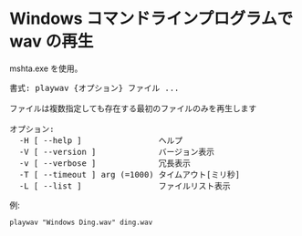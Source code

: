 # Windows コマンドラインプログラムで wav の再生

mshta.exe を使用。

<pre>
書式: playwav {オプション} ファイル ...

ファイルは複数指定しても存在する最初のファイルのみを再生します

オプション:
  -H [ --help ]                ヘルプ
  -V [ --version ]             バージョン表示
  -v [ --verbose ]             冗長表示
  -T [ --timeout ] arg (=1000) タイムアウト[ミリ秒]
  -L [ --list ]                ファイルリスト表示
</pre>

例:

    playwav "Windows Ding.wav" ding.wav
